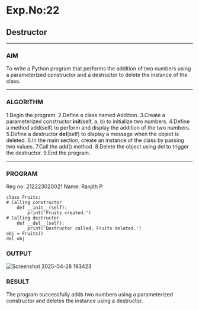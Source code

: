 # Exp.No:22  
## Destructor

---

### AIM  
To write a Python program that performs the addition of two numbers using a parameterized constructor and a destructor to delete the instance of the class.

---

### ALGORITHM

1.Begin the program.
2.Define a class named Addition.
3.Create a parameterized constructor __init__(self, a, b) to initialize two numbers.
4.Define a method add(self) to perform and display the addition of the two numbers.
5.Define a destructor __del__(self) to display a message when the object is deleted.
6.In the main section, create an instance of the class by passing two values.
7.Call the add() method.
8.Delete the object using del to trigger the destructor.
9.End the program.

---

### PROGRAM
Reg no: 212223020021
Name: Ranjith P
```
class Fruits:
# Calling constructor
    def __init__(self):
        print('Fruits created.')
# Calling destructor
    def __del__(self):
        print('Destructor called, Fruits deleted.')
obj = Fruits()
del obj

```

### OUTPUT
![Screenshot 2025-04-28 193423](https://github.com/user-attachments/assets/96d5bec8-a4dc-48ab-88dc-b840b23d03ac)



### RESULT
The program successfully adds two numbers using a parameterized constructor and deletes the instance using a destructor.
